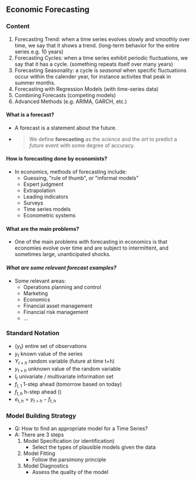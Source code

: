 ## Economic Forecasting

### Content

1. Forecasting Trend: when a time series evolves slowly and smoothly over time, we say that it shows a trend. (long-term behavior for the entire series e.g. 10 years)
3. Forecasting Cycles: when a time series exhibit periodic fluctuations, we say that it has a cycle. (something repeats itself over many years)
3. Forecasting Seasonality: a cycle is *seasonal* when specific fluctuations occur within the calender year, for instance activites that peak in summer months.
4. Forecasting with Regression Models (with time-series data)
5. Combining Forecasts (competing models)
6. Advanced Methods (e.g. ARIMA, GARCH, etc.)

#### What is a forecast?

* A forecast is a statement about the future.

* > We define **forecasting** as the *science* and the *art* to predict a *future* event with some degree of accuracy.

#### How is forecasting done by economists?

* In economics, methods of forecasting include:
  * Guessing, "rule of thumb", or "informal models"
  * Expert judgment
  * Extrapolation
  * Leading indicators
  * Surveys
  * Time series models
  * Econometric systems

#### What are the main problems?

* One of the main problems with forecasting in economics is that economies evolve over time and are subject to intermittent, and sometimes large, unanticipated shocks.


#### *What are some relevant forecast examples?*

* Some relevant areas:
  * Operations planning and control
  * Marketing
  * Economics
  * Financial asset management
  * Financial risk management
  * ...

### **Standard Notation**

* $\{y_t \}$ entire set of observations
* $y_t$ known value of the series
* $Y_{t+h}$ random variable (future at time t+h)
* $y_{t+h}$ unknown value of the random variable
* $I_t$ univariate / multivariate information set
* $f_{t,1}$ 1-step ahead (tomorrow based on today)
* $f_{t,h}$ h-step ahead ()
* $e_ {t,h}= y_ {t+h} - f_ {t,h}$

### Model Building Strategy

* Q: How to find an appropriate model for a Time Series?
* A: There are 3 steps
  1. Model Specification (or identification)
     * Select the types of plausible models given the data
  2. Model Fitting
     * Follow the parsimony principle
  3. Model Diagnostics
     * Assess the quality of the model







